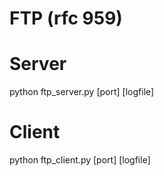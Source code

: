 # FTP (rfc 959)

# Server
python ftp_server.py [port] [logfile]

# Client
python ftp_client.py <host> [port] [logfile]
